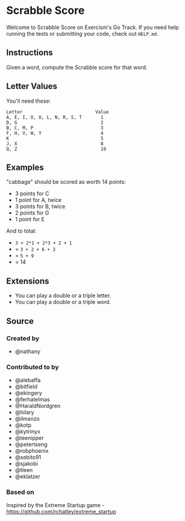 # Scrabble Score

Welcome to Scrabble Score on Exercism's Go Track.
If you need help running the tests or submitting your code, check out `HELP.md`.

## Instructions

Given a word, compute the Scrabble score for that word.

## Letter Values

You'll need these:

```text
Letter                           Value
A, E, I, O, U, L, N, R, S, T       1
D, G                               2
B, C, M, P                         3
F, H, V, W, Y                      4
K                                  5
J, X                               8
Q, Z                               10
```

## Examples

"cabbage" should be scored as worth 14 points:

- 3 points for C
- 1 point for A, twice
- 3 points for B, twice
- 2 points for G
- 1 point for E

And to total:

- `3 + 2*1 + 2*3 + 2 + 1`
- = `3 + 2 + 6 + 3`
- = `5 + 9`
- = 14

## Extensions

- You can play a double or a triple letter.
- You can play a double or a triple word.

## Source

### Created by

- @nathany

### Contributed to by

- @alebaffa
- @bitfield
- @ekingery
- @ferhatelmas
- @HaraldNordgren
- @hilary
- @ilmanzo
- @kotp
- @kytrinyx
- @leenipper
- @petertseng
- @robphoenix
- @sebito91
- @sjakobi
- @tleen
- @eklatzer

### Based on

Inspired by the Extreme Startup game - https://github.com/rchatley/extreme_startup